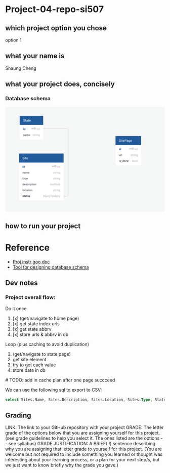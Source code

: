 # Project-04-repo-si507

## which project option you chose
option 1

## what your name is
Shaung Cheng

## what your project does, concisely

### Database schema
![database schema](db-schema.png)

## how to run your project


# Reference 

- [Proj instr goo doc](https://docs.google.com/document/d/12ysom92FnaIamL38yiYrno7alWyCoRIStK-ME8ORD3Q/edit#)
- [Tool for designing database schema](https://app.quickdatabasediagrams.com/#/d/oo35Ob)

## Dev notes

### Project overall flow:

Do it once

1. [x] (get/navigate to home page)
1. [x] get state index urls
1. [x] get state abbrv
1. [x] store urls & abbrv in db

Loop (plus caching to avoid duplication)

1. (get/navigate to state page)
1. get site element
1. try to get each value
1. store data in db

\# TODO: add in cache plan after one page succceed

We can use the following sql to export to CSV:

```sql
select Sites.Name, Sites.Description, Sites.Location, Sites.Type, States.Name AS `State` from Sites join States on Sites.StateID = States.id;
```


## Grading

LINK: The link to your GitHub repository with your project
GRADE: The letter grade of the options below that you are assigning yourself for this project. (see grade guidelines to help you select it. The ones listed are the options -- see syllabus)
GRADE JUSTIFICATION: A BRIEF(!!) sentence describing why you are assigning that letter grade to yourself for this project. (You are welcome but not required to include something you learned or thought was interesting about your learning process, or a plan for your next step/s, but we just want to know briefly why the grade you gave.)
